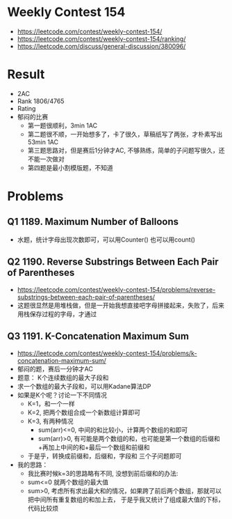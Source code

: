 # Weekly Contest 154  
- https://leetcode.com/contest/weekly-contest-154/
- https://leetcode.com/contest/weekly-contest-154/ranking/
- https://leetcode.com/discuss/general-discussion/380096/

# Result
- 2AC
- Rank 1806/4765
- Rating
- 郁闷的比赛
    - 第一题很顺利，3min 1AC
    - 第二题很不顺，一开始想多了，卡了很久，草稿纸写了两张，才朴素写出 53min 1AC
    - 第三题思路对，但是赛后1分钟才AC, 不够熟练，简单的子问题写很久，还不能一次做对
    - 第四题是最小割模版题，不知道

# Problems
## Q1 1189. Maximum Number of Balloons
- 水题，统计字母出现次数即可，可以用Counter() 也可以用count()

## Q2 1190. Reverse Substrings Between Each Pair of Parentheses
- https://leetcode.com/contest/weekly-contest-154/problems/reverse-substrings-between-each-pair-of-parentheses/
- 这题很显然是用堆栈做，但是一开始我想直接吧字母拼接起来，失败了，后来用栈保存过程的字母，才通过


## Q3 1191. K-Concatenation Maximum Sum
- https://leetcode.com/contest/weekly-contest-154/problems/k-concatenation-maximum-sum/
- 郁闷的题，赛后一分钟才AC
- 题意： K个连续数组的最大子段和
- 求一个数组的最大子段和，可以用Kadane算法DP
- 如果是K个呢？讨论一下不同情况
    - K=1，和一个一样
    - K=2, 把两个数组合成一个新数组计算即可
    - K=3, 有两种情况
        - sum(arr)<=0, 中间的和比较小，计算两个数组的和即可
        - sum(arr)>0, 有可能是两个数组的和，也可能是第一个数组的后缀和+再加上中间的和+最后一个数组和前缀和
    - 于是乎，转换成前缀和，后缀和，字段和 三个子问题即可
- 我的思路：
    - 我比赛时候k=3的思路略有不同, 没想到前后缀和的办法:
    - sum<=0 就两个数组的最大值
    - sum>0, 考虑所有求出最大和的情况，如果跨了前后两个数组，那就可以把中间所有重复数组的和加上去， 于是乎我又统计了组成最大值的下标，代码比较烦
    
